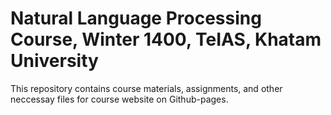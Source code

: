 # Natural Language Processing Course, Winter 1400, TeIAS, Khatam University

This repository contains course materials, assignments, and other neccessay files for course website on Github-pages.
